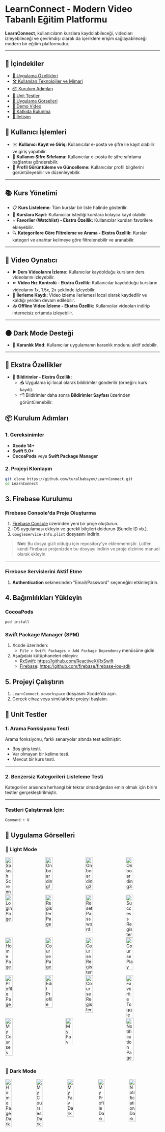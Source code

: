 # LearnConnect - Modern Video Tabanlı Eğitim Platformu

**LearnConnect**, kullanıcıların kurslara kaydolabileceği, videoları izleyebileceği ve çevrimdışı olarak da içeriklere erişim sağlayabileceği modern bir eğitim platformudur.

---

## 🎯 İçindekiler
- [📱 Uygulama Özellikleri](#-uygulama-özellikleri)
- [🛠️ Kullanılan Teknolojiler ve Mimari](#️-kullanılan-teknolojiler-ve-mimari)
- [📦 Kurulum Adımları](#-kurulum-adımları)
- [🧪 Unit Testler](#-unit-testler)
- [🌟 Uygulama Görselleri](#-uygulama-görselleri)
- [🎥 Demo Video](#-demo-video)
- [🤝 Katkıda Bulunma](#-katkıda-bulunma)
- [📧 İletişim](#-iletişim)

## 📱 Kullanıcı İşlemleri
- ✉️ **Kullanıcı Kayıt ve Giriş:** Kullanıcılar e-posta ve şifre ile kayıt olabilir ve giriş yapabilir.
- 🔑 **Kullanıcı Şifre Sıfırlama:** Kullanıcılar e-posta ile şifre sıfırlama bağlantısı gönderebilir.
- 👤 **Profil Görüntüleme ve Güncelleme:** Kullanıcılar profil bilgilerini görüntüleyebilir ve düzenleyebilir.

---

## 📚 Kurs Yönetimi
- 📋 **Kurs Listeleme:** Tüm kurslar bir liste halinde gösterilir.
- 📌 **Kurslara Kayıt:** Kullanıcılar istediği kurslara kolayca kayıt olabilir.
- ⭐ **Favoriler (Watchlist) - Ekstra Özellik:** Kullanıcılar kursları favorilere ekleyebilir.
- 🔍 **Kategorilere Göre Filtreleme ve Arama - Ekstra Özellik:** Kurslar kategori ve anahtar kelimeye göre filtrelenebilir ve aranabilir.

---

## 🎥 Video Oynatıcı
- ▶️ **Ders Videolarını İzleme:** Kullanıcılar kaydolduğu kursların ders videolarını izleyebilir.
- ⏩ **Video Hız Kontrolü - Ekstra Özellik:** Kullanıcılar kaydolduğu kursların videolarını 1x, 1.5x, 2x şeklinde izleyebilir.
- 💾 **İlerleme Kaydı:** Video izleme ilerlemesi local olarak kaydedilir ve kaldığı yerden devam edilebilir.
- 📥 **Offline Video İzleme - Ekstra Özellik:** Kullanıcılar videoları indirip internetsiz ortamda izleyebilir.

---

## 🌑 Dark Mode Desteği
- 🌙 **Karanlık Mod:** Kullanıcılar uygulamanın karanlık modunu aktif edebilir.

---

## 🌟 Ekstra Özellikler
- 🔔 **Bildirimler - Ekstra Özellik:** 
  - 📤 Uygulama içi local olarak bildirimler gönderilir (örneğin: kurs kaydı). 
  - 🗂️ Bildirimler daha sonra **Bildirimler Sayfası** üzerinden görüntülenebilir.


## 📦 Kurulum Adımları

### 1. Gereksinimler
- **Xcode 14+**
- **Swift 5.0+**
- **CocoaPods** veya **Swift Package Manager**

### 2. Projeyi Klonlayın
```bash
git clone https://github.com/turalbabayev/LearnConnect.git
cd LearnConnect
```

## 3. Firebase Kurulumu

### Firebase Console'da Proje Oluşturma

1. [Firebase Console](https://console.firebase.google.com/) üzerinden yeni bir proje oluşturun.
2. iOS uygulaması ekleyin ve gerekli bilgileri doldurun (Bundle ID vb.).
3. `GoogleService-Info.plist` dosyasını indirin.

> **Not:** Bu dosya gizli olduğu için repository'ye eklenmemiştir. Lütfen kendi Firebase projenizden bu dosyayı indirin ve proje dizinine manuel olarak ekleyin.

---

### Firebase Servislerini Aktif Etme

1. **Authentication** sekmesinden "Email/Password" seçeneğini etkinleştirin.

## 4. Bağımlılıkları Yükleyin

### CocoaPods

```bash
pod install
```

### Swift Package Manager (SPM)

1. Xcode üzerinden:
   - `File > Swift Packages > Add Package Dependency` menüsüne gidin.
2. Aşağıdaki kütüphaneleri ekleyin:
   - [RxSwift](https://github.com/ReactiveX/RxSwift): https://github.com/ReactiveX/RxSwift
   - [Firebase](https://github.com/firebase/firebase-ios-sdk): https://github.com/firebase/firebase-ios-sdk

## 5. Projeyi Çalıştırın

1. `LearnConnect.xcworkspace` dosyasını Xcode'da açın.
2. Gerçek cihaz veya simülatörde projeyi başlatın.

## 🧪 Unit Testler

### 1. Arama Fonksiyonu Testi
Arama fonksiyonu, farklı senaryolar altında test edilmiştir:
- Boş giriş testi.
- Var olmayan bir kelime testi.
- Mevcut bir kurs testi.

---

### 2. Benzersiz Kategorileri Listeleme Testi
Kategoriler arasında herhangi bir tekrar olmadığından emin olmak için birim testler gerçekleştirilmiştir.

---

### Testleri Çalıştırmak İçin:
`Command + U`

## 🌟 Uygulama Görselleri
### 🌟 Light Mode

<div style="display: flex; justify-content: space-between;">

<img src="https://endorfinmed.com/wp-content/uploads/2024/11/SplashScreen.png" alt="Splash Screen" width="22%" />
<img src="https://endorfinmed.com/wp-content/uploads/2024/11/onboarding1.png" alt="Onboarding1" width="22%" />
<img src="https://endorfinmed.com/wp-content/uploads/2024/11/onboarding2.png" alt="Onboarding2" width="22%" />
<img src="https://endorfinmed.com/wp-content/uploads/2024/11/onboarding3.png" alt="Onboarding3" width="22%" />

</div>
<div style="display: flex; justify-content: space-between;">

<img src="https://endorfinmed.com/wp-content/uploads/2024/11/login.png" alt="Login Page" width="22%" />
<img src="https://endorfinmed.com/wp-content/uploads/2024/11/register.png" alt="Register Page" width="22%" />
<img src="https://endorfinmed.com/wp-content/uploads/2024/11/resetpass.png" alt="Reset Password" width="22%" />
<img src="https://endorfinmed.com/wp-content/uploads/2024/11/successRegister.png" alt="Success Register" width="22%" />

</div>
<div style="display: flex; justify-content: space-between;">

<img src="https://endorfinmed.com/wp-content/uploads/2024/11/home.png" alt="Home Page" width="22%" />
<img src="https://endorfinmed.com/wp-content/uploads/2024/11/courseDetail.png" alt="Course Page" width="22%" />
<img src="https://endorfinmed.com/wp-content/uploads/2024/11/courseRegister.png" alt="Course Register" width="22%" />
<img src="https://endorfinmed.com/wp-content/uploads/2024/11/videoplayer-1.png" alt="Course Play" width="22%" />

</div>
<div style="display: flex; justify-content: space-between;">

<img src="https://endorfinmed.com/wp-content/uploads/2024/11/profile.png" alt="Profile Page" width="22%" />
<img src="https://endorfinmed.com/wp-content/uploads/2024/11/editProfile.png" alt="Edit Profile" width="22%" />
<img src="https://endorfinmed.com/wp-content/uploads/2024/11/profilefull.png" alt="Course Register" width="22%" />
<img src="https://endorfinmed.com/wp-content/uploads/2024/11/courseFavTogle.png" alt="Favorite Toggle" width="22%" />

</div>
<div style="display: flex; justify-content: space-between;">

<img src="https://endorfinmed.com/wp-content/uploads/2024/11/mycourse.png" alt="My Courses" width="22%" />
<img src="https://endorfinmed.com/wp-content/uploads/2024/11/myfav.png" alt="My Fav" width="22%" />
<img src="https://endorfinmed.com/wp-content/uploads/2024/11/notification.png" alt="Notification Page" width="22%" />

</div>

### 🌟 Dark Mode
<div style="display: flex; justify-content: space-between;">

<img src="https://endorfinmed.com/wp-content/uploads/2024/11/homedark.png" alt="Home Page Dark" width="22%" />
<img src="https://endorfinmed.com/wp-content/uploads/2024/11/mycoursesdark.png" alt="My Courses Dark" width="22%" />
<img src="https://endorfinmed.com/wp-content/uploads/2024/11/myfavdark.png" alt="My Fav Dark" width="22%" />
<img src="https://endorfinmed.com/wp-content/uploads/2024/11/myprofiledark.png" alt="My Profile Dark" width="22%" />
<img src="https://endorfinmed.com/wp-content/uploads/2024/11/notificationdark.png" alt="Notification Dark" width="22%" />
</div>

